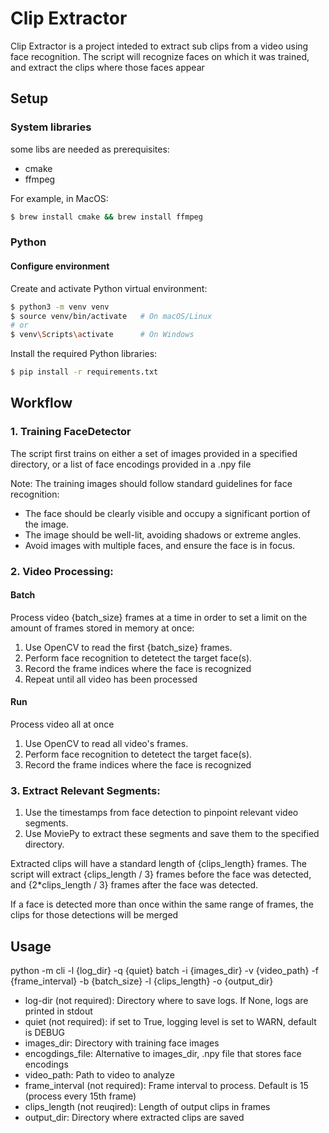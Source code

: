 # Clip Extractor

Clip Extractor is a project inteded to extract sub clips from a video using face recognition. The script will recognize faces on which it was trained, and extract the clips where those faces appear

## Setup

### System libraries

some libs are needed as prerequisites:
- cmake
- ffmpeg

For example, in MacOS:
```sh
$ brew install cmake && brew install ffmpeg
```

### Python
#### Configure environment

Create and activate Python virtual environment:
```sh
$ python3 -m venv venv
$ source venv/bin/activate   # On macOS/Linux
# or
$ venv\Scripts\activate      # On Windows
```

Install the required Python libraries:
```sh
$ pip install -r requirements.txt
```

## Workflow
### 1. Training FaceDetector

The script first trains on either a set of images provided in a specified directory, or a list of face encodings provided in a .npy file

Note: The training images should follow standard guidelines for face recognition:

- The face should be clearly visible and occupy a significant portion of the image.
- The image should be well-lit, avoiding shadows or extreme angles.
- Avoid images with multiple faces, and ensure the face is in focus.

### 2.	Video Processing:

#### Batch
Process video {batch_size} frames at a time in order to set a limit on the amount of frames stored in memory at once:

1) Use OpenCV to read the first {batch_size} frames.
2) Perform face recognition to detetect the target face(s).
3) Record the frame indices where the face is recognized
4) Repeat until all video has been processed

#### Run
Process video all at once

1) Use OpenCV to read all video's frames.
2) Perform face recognition to detetect the target face(s).
3) Record the frame indices where the face is recognized

### 3.	Extract Relevant Segments:
1) Use the timestamps from face detection to pinpoint relevant video segments.
2) Use MoviePy to extract these segments and save them to the specified directory.

Extracted clips will have a standard length of {clips_length} frames. The script will extract {clips_length / 3} frames before the face was detected, and {2*clips_length / 3} frames after the face was detected.

If a face is detected more than once within the same range of frames, the clips for those detections will be merged

## Usage

python -m cli -l {log_dir} -q {quiet} batch -i {images_dir} -v {video_path} -f {frame_interval} -b {batch_size} -l {clips_length} -o {output_dir}

- log-dir (not required): Directory where to save logs. If None, logs are printed in stdout
- quiet (not required): if set to True, logging level is set to WARN, default is DEBUG
- images_dir: Directory with training face images
- encogdings_file: Alternative to images_dir, .npy file that stores face encodings
- video_path: Path to video to analyze
- frame_interval (not required): Frame interval to process. Default is 15 (process every 15th frame)
- clips_length (not reuqired): Length of output clips in frames
- output_dir: Directory where extracted clips are saved